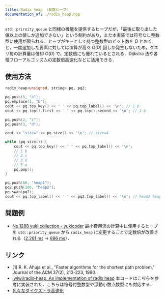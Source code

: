 ```yaml
---
title: Radix heap （基数ヒープ）
documentation_of: ./radix_heap.hpp
---
```


`std::priroity_queue` と同様の機能を提供するヒープだが，「最後に取り出した値以上の値しか追加できない」という制約があり，また本実装では符号なし整数型に使用が限られる．ヒープがキーとして持つ整数型のビット数を $D$ とおくと，一度追加した要素に対しては演算が高々 $O(D)$ 回しか発生しないため，クエリ毎の計算量は償却 $O(D)$ で，定数倍にも優れているとされる．Dijkstra 法や各種フローアルゴリズムの定数倍高速化などに活用できる．

## 使用方法

```cpp
radix_heap<unsigned, string> pq, pq2;

pq.push(5, "a");
pq.emplace(1, "b");
cout << pq.top_key() << ' ' << pq.top_label() << '\n'; // 1 b
cout << pq.top().first << ' ' << pq.top().second << '\n'; // 1 b

pq.push(2, "c");
pq.push(3, "d");

cout << "size=" << pq.size() << '\n'; // size=4

while (pq.size()) {
    cout << pq.top_key() << ' ' << pq.top_label() << '\n';
    // 1 b
    // 2 c
    // 3 d
    // 5 a
    pq.pop();
}

pq.push(50, "heap1");
pq2.push(100, "heap2");
pq.swap(pq2);
cout << pq.top_label() << ' ' << pq2.top_label() << '\n'; // heap2 heap1
```

## 問題例

- [No.1288 yuki collection - yukicoder](https://yukicoder.me/problems/no/1288) 最小費用流の計算中に使用するヒープを `std::priority_queue` から `radix_heap` に変更することで定数倍が改善される（[2,261 ms](https://yukicoder.me/submissions/696945) → [886 ms](https://yukicoder.me/submissions/696946)）．
## リンク

- [1] R. K. Ahuja et al., "Faster algorithms for the shortest path problem,"
      Journal of the ACM 37(2), 213-223, 1990.
- [iwiwi/radix-heap: An implementation of radix heap](https://github.com/iwiwi/radix-heap) 本コードはこちらを参考に実装された．こちらは符号付整数型や浮動小数点数型にも対応する．
- [色々なダイクストラ高速化](https://www.slideshare.net/yosupo/ss-46612984)
